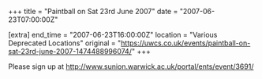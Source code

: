 +++
title = "Paintball on Sat 23rd June 2007"
date = "2007-06-23T07:00:00Z"

[extra]
end_time = "2007-06-23T16:00:00Z"
location = "Various Deprecated Locations"
original = "https://uwcs.co.uk/events/paintball-on-sat-23rd-june-2007-1474488996074/"
+++

Please sign up at <http://www.sunion.warwick.ac.uk/portal/ents/event/3691/>

